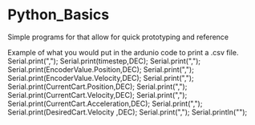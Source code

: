 # Python_Basics
Simple programs for that allow for quick prototyping and reference

Example of what you would put in the ardunio code to print a .csv file. 
    Serial.print(",");
    Serial.print(timestep,DEC);
    Serial.print(",");
    Serial.print(EncoderValue.Position,DEC);
    Serial.print(",");
    Serial.print(EncoderValue.Velocity,DEC);
    Serial.print(",");
    Serial.print(CurrentCart.Position,DEC);
    Serial.print(",");
    Serial.print(CurrentCart.Velocity,DEC);
    Serial.print(",");
    Serial.print(CurrentCart.Acceleration,DEC);
    Serial.print(",");
    Serial.print(DesiredCart.Velocity ,DEC);
    Serial.print(",");
    Serial.println("");
